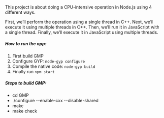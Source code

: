 This project is about doing a CPU-intensive operation in Node.js using 4 different ways.

First, we’ll perform the operation using a single thread in C++.
Next, we’ll execute it using multiple threads in C++.
Then, we’ll run it in JavaScript with a single thread.
Finally, we’ll execute it in JavaScript using multiple threads.

##### How to run the app:

1. First build GMP
2. Configure GYP: `node-gyp configure`
3. Compile the native code: `node-gyp build`
4. Finally run `npm start`

##### Steps to build GMP:

- cd GMP
- ./configure --enable-cxx --disable-shared
- make
- make check

